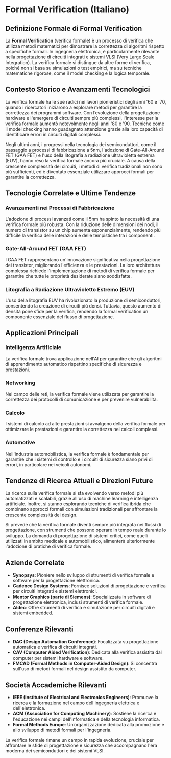 # Formal Verification (Italiano)

## Definizione Formale di Formal Verification

La **Formal Verification** (verifica formale) è un processo di verifica che utilizza metodi matematici per dimostrare la correttezza di algoritmi rispetto a specifiche formali. In ingegneria elettronica, è particolarmente rilevante nella progettazione di circuiti integrati e sistemi VLSI (Very Large Scale Integration). La verifica formale si distingue da altre forme di verifica, poiché non si basa su simulazioni o test empirici, ma su tecniche matematiche rigorose, come il model checking e la logica temporale.

## Contesto Storico e Avanzamenti Tecnologici

La verifica formale ha le sue radici nei lavori pionieristici degli anni '60 e '70, quando i ricercatori iniziarono a esplorare metodi per garantire la correttezza dei programmi software. Con l’evoluzione della progettazione hardware e l'emergere di circuiti sempre più complessi, l'interesse per la verifica formale aumentò notevolmente negli anni '80 e '90. Tecniche come il model checking hanno guadagnato attenzione grazie alla loro capacità di identificare errori in circuiti digitali complessi.

Negli ultimi anni, i progressi nella tecnologia dei semiconduttori, come il passaggio a processi di fabbricazione a 5nm, l'adozione di Gate-All-Around FET (GAA FET) e l'uso della litografia a radiazione ultravioletta estrema (EUV), hanno reso la verifica formale ancora più cruciale. A causa della crescente complessità dei circuiti, i metodi di verifica tradizionali non sono più sufficienti, ed è diventato essenziale utilizzare approcci formali per garantire la correttezza.

## Tecnologie Correlate e Ultime Tendenze

### Avanzamenti nei Processi di Fabbricazione

L'adozione di processi avanzati come il 5nm ha spinto la necessità di una verifica formale più robusta. Con la riduzione delle dimensioni dei nodi, il numero di transistor su un chip aumenta esponenzialmente, rendendo più difficile la verifica delle interazioni e delle tempistiche tra i componenti.

### Gate-All-Around FET (GAA FET)

I GAA FET rappresentano un'innovazione significativa nella progettazione dei transistor, migliorando l'efficienza e le prestazioni. La loro architettura complessa richiede l'implementazione di metodi di verifica formale per garantire che tutte le proprietà desiderate siano soddisfatte.

### Litografia a Radiazione Ultravioletto Estremo (EUV)

L'uso della litografia EUV ha rivoluzionato la produzione di semiconduttori, consentendo la creazione di circuiti più densi. Tuttavia, questo aumento di densità pone sfide per la verifica, rendendo la formal verification un componente essenziale del flusso di progettazione.

## Applicazioni Principali

### Intelligenza Artificiale

La verifica formale trova applicazione nell'AI per garantire che gli algoritmi di apprendimento automatico rispettino specifiche di sicurezza e prestazioni.

### Networking

Nel campo delle reti, la verifica formale viene utilizzata per garantire la correttezza dei protocolli di comunicazione e per prevenire vulnerabilità.

### Calcolo

I sistemi di calcolo ad alte prestazioni si avvalgono della verifica formale per ottimizzare le prestazioni e garantire la correttezza nei calcoli complessi.

### Automotive

Nell'industria automobilistica, la verifica formale è fondamentale per garantire che i sistemi di controllo e i circuiti di sicurezza siano privi di errori, in particolare nei veicoli autonomi.

## Tendenze di Ricerca Attuali e Direzioni Future

La ricerca sulla verifica formale si sta evolvendo verso metodi più automatizzati e scalabili, grazie all'uso di machine learning e intelligenza artificiale. Inoltre, si stanno esplorando tecniche di verifica ibrida che combinano approcci formali con simulazioni tradizionali per affrontare la crescente complessità dei design.

Si prevede che la verifica formale diventi sempre più integrata nei flussi di progettazione, con strumenti che possono operare in tempo reale durante lo sviluppo. La domanda di progettazione di sistemi critici, come quelli utilizzati in ambito medicale e automobilistico, alimenterà ulteriormente l'adozione di pratiche di verifica formale.

## Aziende Correlate

- **Synopsys**: Pioniere nello sviluppo di strumenti di verifica formale e software per la progettazione elettronica.
- **Cadence Design Systems**: Fornisce soluzioni di progettazione e verifica per circuiti integrati e sistemi elettronici.
- **Mentor Graphics (parte di Siemens)**: Specializzata in software di progettazione elettronica, inclusi strumenti di verifica formale.
- **Aldec**: Offre strumenti di verifica e simulazione per circuiti digitali e sistemi embedded.

## Conferenze Rilevanti

- **DAC (Design Automation Conference)**: Focalizzata su progettazione automatica e verifica di circuiti integrati.
- **CAV (Computer Aided Verification)**: Dedicata alla verifica assistita dal computer per sistemi hardware e software.
- **FMCAD (Formal Methods in Computer-Aided Design)**: Si concentra sull'uso di metodi formali nel design assistito da computer.

## Società Accademiche Rilevanti

- **IEEE (Institute of Electrical and Electronics Engineers)**: Promuove la ricerca e la formazione nel campo dell'ingegneria elettrica e dell'elettronica.
- **ACM (Association for Computing Machinery)**: Sostiene la ricerca e l'educazione nei campi dell'informatica e della tecnologia informatica.
- **Formal Methods Europe**: Un’organizzazione dedicata alla promozione e allo sviluppo di metodi formali per l'ingegneria.

La verifica formale rimane un campo in rapida evoluzione, cruciale per affrontare le sfide di progettazione e sicurezza che accompagnano l'era moderna dei semiconduttori e dei sistemi VLSI.